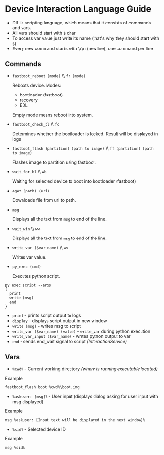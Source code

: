 # Device Interaction Language Guide
* DIL is scripting language, which means that it consists of commands and vars.
* All vars should start with `$` char
* To access var value just write its name (that's why they should start with `$`)
* Every new command starts with \r\n (newline), one command per line
## Commands
* `fastboot_reboot (mode)` \\\\ `fr (mode)`

  Reboots device. Modes:
  * bootloader (fastboot)
  * recovery
  * EDL
	
  Empty mode means reboot into system.
* `fastboot_check_bl` \\\\ `fc`

  Determines whether the bootloader is locked. Result will be displayed in logs
* `fastboot_flash (partition) (path to image)` \\\\ `ff (partition) (path to image)`

  Flashes image to partition using fastboot.
* `wait_for_bl` \\\\ `wb`

  Waiting for selected device to boot into bootloader (fastboot)
* `eget (path) (url)`

  Downloads file from url to path.
* `msg`

  Displays all the text from `msg` to end of the line.
* `wait_win` \\\\ `ww`

  Displays all the text from `msg` to end of the line.
* `write_var ($var_name)` \\\\ `wv`

  Writes var value.
* `py_exec (cmd)`

  Executes python script.
```
py_exec script --args
{
  print
  write (msg)
  end
}
```
* `print` - prints script output to logs
* `display` - displays script output in new window
* `write (msg)` - writes msg to script
* `write_var ($var_name) (value)` - `write_var` during python execution
* `write_var_input ($var_name)` - writes python output to var
* `end` - sends end_wait signal to script *(InteractionService)*
  
## Vars
* `%cwd%` - Current working directory *(where is running executable located)*
  
Example:
```
fastboot_flash boot %cwd%\boot.img
```

* `%askuser: [msg]%` - User input (displays dialog asking for user input with msg displayed) 
  
Example:
```
msg %askuser: [Input text will be displayed in the next window]%
```

* `%sid%` - Selected device ID
  
Example:
```
msg %sid%
```
